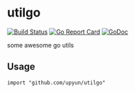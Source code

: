 # utilgo

[![Build Status](https://travis-ci.org/upyun/utilgo.svg)](https://travis-ci.org/upyun/utilgo) [![Go Report Card](https://goreportcard.com/badge/github.com/upyun/utilgo)](https://goreportcard.com/report/github.com/upyun/utilgo) [![GoDoc](https://godoc.org/github.com/upyun/utilgo?status.svg)](https://godoc.org/github.com/upyun/utilgo)

some awesome go utils

## Usage

`import "github.com/upyun/utilgo"`

